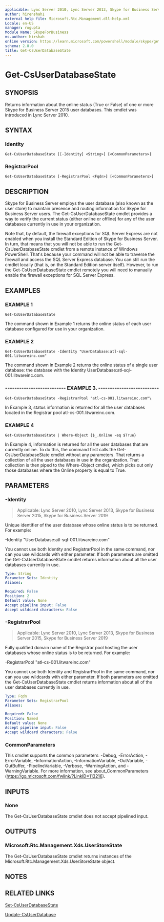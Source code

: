 ```yaml
---
applicable: Lync Server 2010, Lync Server 2013, Skype for Business Server 2015, Skype for Business Server 2019
author: hirenshah1
external help file: Microsoft.Rtc.Management.dll-help.xml
Locale: en-US
manager: rogupta
Module Name: SkypeForBusiness
ms.author: hirshah
online version: https://learn.microsoft.com/powershell/module/skype/get-csuserdatabasestate
schema: 2.0.0
title: Get-CsUserDatabaseState
---
```


# Get-CsUserDatabaseState

## SYNOPSIS
Returns information about the online status (True or False) of one or more Skype for Business Server 2015 user databases.
This cmdlet was introduced in Lync Server 2010.



## SYNTAX

### Identity
```
Get-CsUserDatabaseState [[-Identity] <String>] [<CommonParameters>]
```

### RegistrarPool
```
Get-CsUserDatabaseState [-RegistrarPool <Fqdn>] [<CommonParameters>]
```

## DESCRIPTION
Skype for Business Server employs the user database (also known as the user store) to maintain presence and routing information for Skype for Business Server users.
The Get-CsUserDatabaseState cmdlet provides a way to verify the current status (either online or offline) for any of the user databases currently in use in your organization.

Note that, by default, the firewall exceptions for SQL Server Express are not enabled when you install the Standard Edition of Skype for Business Server.
In turn, that means that you will not be able to run the Get-CsUserDatabaseState cmdlet from a remote instance of Windows PowerShell.
That's because your command will not be able to traverse the firewall and access the SQL Server Express database.
You can still run the cmdlet locally (that is, on the Standard Edition server itself).
However, to run the Get-CsUserDatabaseState cmdlet remotely you will need to manually enable the firewall exceptions for SQL Server Express.



## EXAMPLES
### EXAMPLE 1
```
Get-CsUserDatabaseState
```
The command shown in Example 1 returns the online status of each user database configured for use in your organization.

### EXAMPLE 2
```
Get-CsUserDatabaseState -Identity "UserDatabase:atl-sql-001.litwareinc.com"
```

The command shown in Example 2 returns the online status of a single user database: the database with the Identity UserDatabase:atl-sql-001.litwareinc.com.

### -------------------------- EXAMPLE 3. --------------------------
```
Get-CsUserDatabaseState -RegistrarPool "atl-cs-001.litwareinc.com"\
```

In Example 3, status information is returned for all the user databases located in the Registrar pool atl-cs-001.litwareinc.com.

### EXAMPLE 4
```
Get-CsUserDatabaseState | Where-Object {$_.Online -eq $True}
```

In Example 4, information is returned for all the user databases that are currently online.
To do this, the command first calls the Get-CsUserDatabaseState cmdlet without any parameters.
That returns a collection of all the user databases in use in the organization.
That collection is then piped to the Where-Object cmdlet, which picks out only those databases where the Online property is equal to True.

## PARAMETERS

### -Identity

> Applicable: Lync Server 2010, Lync Server 2013, Skype for Business Server 2015, Skype for Business Server 2019

Unique identifier of the user database whose online status is to be returned.
For example:

-Identity "UserDatabase:atl-sql-001.litwareinc.com"

You cannot use both Identity and RegistrarPool in the same command, nor can you use wildcards with either parameter.
If both parameters are omitted the Get-CsUserDatabaseState cmdlet returns information about all the user databases currently in use.



```yaml
Type: String
Parameter Sets: Identity
Aliases:

Required: False
Position: 2
Default value: None
Accept pipeline input: False
Accept wildcard characters: False
```

### -RegistrarPool

> Applicable: Lync Server 2010, Lync Server 2013, Skype for Business Server 2015, Skype for Business Server 2019

Fully qualified domain name of the Registrar pool hosting the user databases whose online status is to be returned.
For example:

-RegistrarPool "atl-cs-001.litwareinc.com"

You cannot use both Identity and RegistrarPool in the same command, nor can you use wildcards with either parameter.
If both parameters are omitted the Get-CsUserDatabaseState cmdlet returns information about all of the user databases currently in use.



```yaml
Type: Fqdn
Parameter Sets: RegistrarPool
Aliases:

Required: False
Position: Named
Default value: None
Accept pipeline input: False
Accept wildcard characters: False
```

### CommonParameters
This cmdlet supports the common parameters: -Debug, -ErrorAction, -ErrorVariable, -InformationAction, -InformationVariable, -OutVariable, -OutBuffer, -PipelineVariable, -Verbose, -WarningAction, and -WarningVariable. For more information, see about_CommonParameters (https://go.microsoft.com/fwlink/?LinkID=113216).

## INPUTS

### None
The Get-CsUserDatabaseState cmdlet does not accept pipelined input.

## OUTPUTS

### Microsoft.Rtc.Management.Xds.UserStoreState
The Get-CsUserDatabaseState cmdlet returns instances of the Microsoft.Rtc.Management.Xds.UserStoreState object.

## NOTES

## RELATED LINKS

[Set-CsUserDatabaseState](Set-CsUserDatabaseState.md)

[Update-CsUserDatabase](Update-CsUserDatabase.md)
